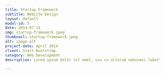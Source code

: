 ```yaml
---
title: Startup Framework
subtitle: Website Design
layout: default
modal-id: 5
date: 2014-07-14
img: startup-framework.jpeg
thumbnail: startup-framework.jpeg
alt: image-alt
project-date: April 2014
client: Start Bootstrap
category: Web Development
description: Lorem ipsum dolor sit amet, usu cu alterum nominavi lobortis. At duo novum diceret. Tantas apeirian vix et, usu sanctus postulant inciderint ut, populo diceret necessitatibus in vim. Cu eum dicam feugiat noluisse.

---
```

